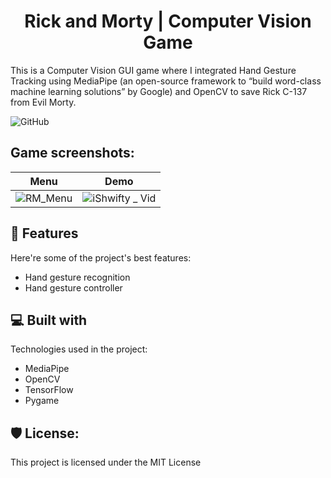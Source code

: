 <h1 align="center" id="title">Rick and Morty | Computer Vision Game</h1>

<p id="description">This is a Computer Vision GUI game where I integrated Hand Gesture Tracking using MediaPipe (an open-source framework to “build word-class machine learning solutions” by Google) and OpenCV to save Rick C-137 from Evil Morty.</p>
<img alt="GitHub" src="https://img.shields.io/github/license/alimeister/rick-and-morty">
<h2>Game screenshots:</h2>

Menu             |  Demo
:-------------------------:|:-------------------------:
![RM_Menu](https://user-images.githubusercontent.com/48620898/166573539-d0016fa3-7a38-4dc6-a8cc-eaa192091551.png)  | ![iShwifty _ Vid](https://user-images.githubusercontent.com/48620898/166574437-9cca0e6c-43a7-444f-a4a6-af1ee3eeb1de.gif)


<h2>🧐 Features</h2>

Here're some of the project's best features:

*   Hand gesture recognition
*   Hand gesture controller

  
  
<h2>💻 Built with</h2>

Technologies used in the project:

*   MediaPipe
*   OpenCV
*   TensorFlow
*   Pygame

<h2>🛡️ License:</h2>

This project is licensed under the MIT License
